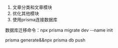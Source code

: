 1. 文章分类和文章模块
2. 优化其他模块
3. 使用prisma连接数据库

数据库迁移命令：npx prisma migrate dev --name init

prisma generate&&npx prisma db push


